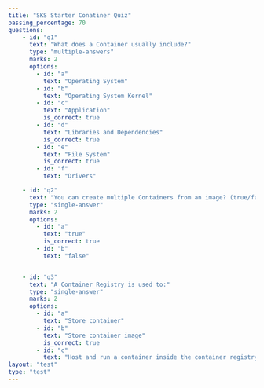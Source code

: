 ```yaml
---
title: "SKS Starter Conatiner Quiz"
passing_percentage: 70
questions:
    - id: "q1"
      text: "What does a Container usually include?"
      type: "multiple-answers"
      marks: 2
      options:
        - id: "a"
          text: "Operating System"
        - id: "b"
          text: "Operating System Kernel"
        - id: "c"
          text: "Application"
          is_correct: true
        - id: "d"
          text: "Libraries and Dependencies"
          is_correct: true
        - id: "e"
          text: "File System"
          is_correct: true
        - id: "f"
          text: "Drivers"

    - id: "q2"
      text: "You can create multiple Containers from an image? (true/false)"
      type: "single-answer"
      marks: 2
      options:
        - id: "a"
          text: "true"
          is_correct: true
        - id: "b"
          text: "false"


    - id: "q3"
      text: "A Container Registry is used to:"
      type: "single-answer"
      marks: 2
      options:
        - id: "a"
          text: "Store container"
        - id: "b"
          text: "Store container image"
          is_correct: true
        - id: "c"
          text: "Host and run a container inside the container registry provider (e.g., Docker Hub)"
layout: "test"
type: "test"
---
```

